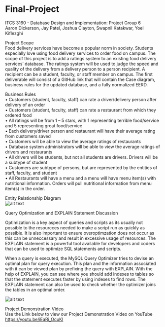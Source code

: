 # Final-Project
ITCS 3160 - Database Design and Implementation: Project Group 6\
Aaron Dickerson, Jay Patel, Joshua Clayton, Swapnil Katakwar, Yoel Kiflezghi

Project Scope\
Food delivery services have become a popular norm in society.
Students especially love using food delivery services to order food on campus. 
The scope of this project is to add a ratings system to an existing food delivery services’ database.
The ratings system will be used to judge the speed and quality of the delivery from a delivery person to a person recipient.
A recipient can be a student, faculty, or staff member on campus. 
The first deliverable will consist of a GitHub link that will contain the Case diagram, business rules for the updated database, and a fully normalized EERD. 

Business Rules\
•	Customers (student, faculty, staff) can rate a driver/delivery person after delivery of an order  
•	Customers (student, faculty, staff) can rate a restaurant from which they ordered food  
•	All ratings will be from 1 – 5 stars, with 1 representing terrible food/service and 5 representing great food/service  
•	Each delivery/driver person and restaurant will have their average rating from customers saved  
•	Customers will be able to view the average ratings of restaurants  
•	Database system administrators will be able to view the average ratings of drivers and restaurants  
•	All drivers will be students, but not all students are drivers. Drivers will be a subtype of student  
•	Customers are subtype of persons, but are represented by the entities of staff, faculty, and student  
•	All Restaurants will have a menu and a menu will have menu item(s) with nutritional information. Orders will pull nutritional information from menu item(s) in the order.  

Entity Relationship Diagram\
![alt text](https://imgur.com/uRxsB05.png)

Query Optimization and EXPLAIN Statement Discussion

Optimization is a key aspect of queries and scripts as its usually not possible to the resourcces needed to make a script run as quickly as possible.
It is also important to ensure overoptimzation does not occur as this can be unneccessary and result in excessive usage of resources. The EXPLAIN statement
is a powerful tool available for developers and coders that can be used to optimize SQL statements and scripts. 

When a query is executed, the MySQL Query Optimizer tries to devise an optimal plan for query execution. This plan and the information associated 
with it can be viewed plan by prefixing the query with EXPLAIN. With the help of EXPLAIN, you can see where you should add indexes to tables so 
that the statement executes faster by using indexes to find rows. The EXPLAIN statement can also be used to check whether the optimizer joins the tables in an optimal order. 

![alt text](https://imgur.com/vSmFriN.png "This is the result of creating and index on the rating table with `CREATE INDEX idx on `rating` (`rating_id`, `order_id`, `rating`);`")

Project Demonstration Video\
Use the Link below to view our Project Demonstration Video on YouTube\
https://youtu.be/iEaRi_OcuKI

